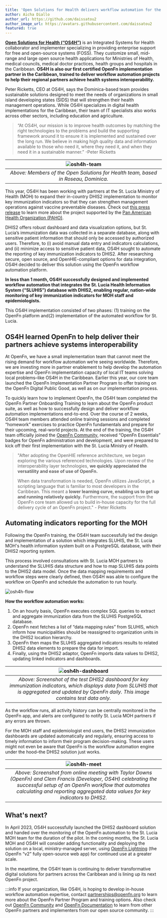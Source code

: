 ```yaml
---
title: 'Open Solutions for Health delivers workflow automation for the St. Lucia Ministry of Health'
author: Aicha Diallo
author_url: https://github.com/daissatou2
author_image_url: https://avatars.githubusercontent.com/daissatou2
featured: true
---
```


**[Open Solutions for Health (“OS4H”)](http://www.opensolutions.health/)** is an Integrated Systems for Health collaborator and
implementer specializing in providing enterprise support for free and open-source systems
(FOSS). They customize small, mid-range and large open source health applications for Ministries of Health, medical councils, medical doctor practices, health groups and hospitals in the Caribbean. **OS4H is also our first certified OpenFn implementation partner in the Caribbean, trained to deliver workflow automation projects to help their regional partners achieve health systems interoperability.** 

 Peter Ricketts, CEO at OS4H, says the Dominica-based team provides sustainable solutions designed to meet the needs of organizations in small island developing states (SIDS) that will strengthen their health management operations. While OS4H specializes in digital health implementations for the Caribbean, their team of IT specialists also works across other sectors, including education and agriculture. 

> “At OS4H, our mission is to improve health outcomes by matching the right technologies to the problems and build the supporting framework around it to ensure it is implemented and sustained over the long run. We believe in making high quality data and information available to those who need it, where they need it, and when they need it in a sustainable manner.”  -Peter Ricketts



| ![osh4h-team](/img/os4h-team.png) |
|:--:|
| *Above: Members of the Open Solutions for Health team, based in Roseau, Dominica.*|


This year, OS4H has been working with partners at the St. Lucia Ministry of Health (MOH) to expand their in-country DHIS2 implementation to monitor key immunization indicators so that they can strengthen management operations against vaccine preventable diseases. Check out [this press release](https://dominicanewsonline.com/news/homepage/news/press-release-for-world-immunization-week-open-solutions-for-health-delivers-again/) to learn more about the project supported by the [Pan American Health Organization (PAHO)](https://www.paho.org/en).

DHIS2 offers robust dashboard and data visualization options, but St. Lucia’s immunization data was collected in a separate database, along with sensitive patient information that should only be accessed by authorized users. Therefore, to (i) avoid manual data entry and indicators calculations, and (ii) minimize access to sensitive patient data, OS4H sought to automate the reporting of key immunization indicators to DHIS2. After researching secure, open source, and OpenHIE-compliant options for data integration, OS4H decided to deliver this solution using the OpenFn workflow automation platform. 

**In less than 1 month, OS4H successfully designed and implemented workflow automation that integrates the St. Lucia Health Information System (“SLUHIS”) database with DHIS2, enabling regular, nation-wide monitoring of key immunization indicators for MOH staff and epidemiologists.**

This OS4H implementation consisted of two phases: (1) training on the OpenFn platform and(2) implementation of the automated workflow for St. Lucia. 


## OS4H learned OpenFn to help deliver their partners achieve systems interoperability

At OpenFn, we have a small implementation team that cannot meet the rising demand for workflow automation we’re seeing worldwide. Therefore, we are investing more in partner enablement to help develop the automation expertise and OpenFn implementation capacity of local IT teams solving local problems–like OS4H in the Caribbean. Earlier this year, our core team launched the OpenFn Implementation Partner Program to offer training on the OpenFn Digital Public Good, as well as on our implementation process. 

To quickly learn how to implement OpenFn, the OS4H team completed the OpenFn Partner Onboarding Training to learn about the OpenFn product suite, as well as how to successfully design and deliver workflow automation implementations end-to-end. Over the course of 2 weeks, OS4H team members attended online training sessions and completed “homework” exercises to practice OpenFn fundamentals and prepare for their upcoming, real-world projects. At the end of the training, the OS4H team officially joined the [OpenFn Community](https://community.openfn.org/), received “OpenFn Essentials” badges for OpenFn administration and development, and were prepared to kick off their first implementation with the St. Lucia Ministry of Health.

> "After adopting the OpenHIE reference architecture, we began exploring the various referenced technologies. Upon review of the interoperability layer technologies, **we quickly appreciated the versatility and ease of use of OpenFn.**
>
> When data transformation is needed, OpenFn utilizes JavaScript, a scripting language that is familiar to most developers in the Caribbean. This meant a **lower learning curve, enabling us to get up and running relatively quickly.** Furthermore, the support from the OpenFn core team allowed us to build in-house capacity for the full delivery cycle of an OpenFn project." - Peter Ricketts

## Automating indicators reporting for the MOH

Following the OpenFn training, the OS4H team successfully led the design and implementation of a solution which integrates SLUHIS, the St. Lucia MOH's health information system built on a PostgreSQL database, with their DHIS2 reporting system. 

This process involved consultations with St. Lucia MOH partners to understand the SLUHIS data structure and how to map SLUHIS data points to the DHIS2 data model. Once the data mapping requirements and workflow steps were clearly defined, then OS4H was able to configure the workflow on OpenFn and schedule the automation to run hourly. 



![osh4h-flow](/img/os4h-flow.png)

**How the workflow automation works:**
1. On an hourly basis, OpenFn executes complex SQL queries to extract and aggregate immunization data from the SLUHIS PostgreSQL database.
2. OpenFn next fetches a list of “data mapping rules” from SLUHIS, which inform how municipalities should be reassigned to organization units in the DHIS2 location hierarchy.
3. OpenFn then maps the SLUHIS aggregated indicators results to related DHIS2 data elements to prepare the data for import.
4. Finally, using the DHIS2 adaptor, OpenFn imports data values to DHIS2, updating linked indicators and dashboards.

| ![osh4h-dashboard](/img/os4h-dashboard.png) |
|:--:|
| *Above: Screenshot of the test DHIS2 dashboard for key immunization indicators, which displays data from SLUHIS that is aggregated and updated by OpenFn daily. This image contains test data only.*|

As the workflow runs, all activity history can be centrally monitored in the OpenFn app, and alerts are configured to notify St. Lucia MOH partners if any errors are thrown. 

For the MOH staff and epidemiologist end users, the DHIS2 immunization dashboards are updated automatically and regularly, ensuring access to timely information to inform their program decision-making. These users might not even be aware that OpenFn is the workflow automation engine under the hood–the DHIS2 solution just works.   


| ![osh4h-meet](/img/os4h-meet.png) |
|:--:|
| *Above: Screenshot from online meeting with Taylor Downs (OpenFn) and Clem Francis (Developer, OS4H) celebrating the successful setup of an OpenFn workflow that automates calculating and reporting aggregated data values for key indicators to DHIS2.*|

## What's next? 
In April 2023, OS4H successfully launched the DHIS2 dashboard solution and handed over the monitoring of the OpenFn automation to the St. Lucia MOH team for the duration of the pilot. In the coming months, the St. Lucia MOH and OS4H will consider adding functionality and deploying the solution on a local, ministry-managed server, using [OpenFn Lightning](https://docs.openfn.org/documentation/about-lightning) (the OpenFn “v2” fully open-source web app) for continued use at a greater scale. 

In the meantime, the OS4H team is continuing to deliver transformative digital solutions for partners across the Caribbean and is lining up its next OpenFn project. 

:::info
If your organization, like OS4H, is hoping to develop in-house workflow automation expertise, contact [partnerships@openfn.org](mailto://partnerships@openfn.org) to learn more about the OpenFn Partner Program and training options. Also check out [OpenFn Community](http://community.openfn.org) and [OpenFn Documentation](http://docs.openfn.org) to learn from other OpenFn partners and implementers from our open source community. 
:::



